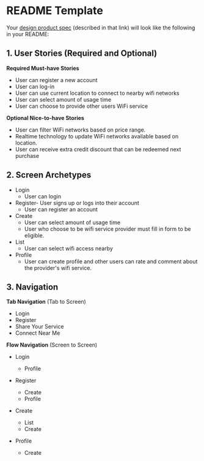 
# README Template

Your [design product spec](https://hackmd.io/SR5ovxoOTQ6cCrvQ33qnGw?edit) (described in that link) will look like the following in your README:

## 1. User Stories (Required and Optional)

**Required Must-have Stories**

 * User can register a new account
 * User can log-in
 * User can use current location to connect to nearby wifi networks
 * User can select amount of usage time
 * User can choose to provide other users WiFi service

**Optional Nice-to-have Stories**
 * User can filter WiFi networks based on price range.
 * Realtime technology to update WiFi networks available based on location.
 * User can receive extra credit discount that can be redeemed next purchase


## 2. Screen Archetypes

 * Login
     * User can login
 * Register- User signs up or logs into their account
     * User can register an account
 * Create
     * User can select amount of usage time
     * User who choose to be wifi service provider must fill in form to be eligible.
 * List 
     * User can select wifi access nearby
 * Profile
     * User can create profile and other users can rate and comment about the provider's wifi service.

## 3. Navigation

**Tab Navigation** (Tab to Screen)

 * Login
 * Register
 * Share Your Service
 * Connect Near Me

**Flow Navigation** (Screen to Screen)

* Login
     * Profile 
     
* Register
     * Create
     * Profile
     
* Create
    * List 
    * Create 
     
* Profile
    * Create
     
